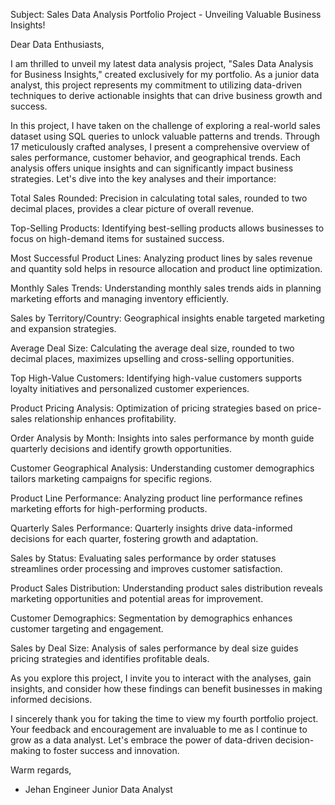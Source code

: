 
Subject: Sales Data Analysis Portfolio Project - Unveiling Valuable Business Insights!

Dear Data Enthusiasts,

I am thrilled to unveil my latest data analysis project, "Sales Data Analysis for Business Insights," created exclusively for my portfolio. As a junior data analyst, this project represents my commitment to utilizing data-driven techniques to derive actionable insights that can drive business growth and success.

In this project, I have taken on the challenge of exploring a real-world sales dataset using SQL queries to unlock valuable patterns and trends. Through 17 meticulously crafted analyses, I present a comprehensive overview of sales performance, customer behavior, and geographical trends. Each analysis offers unique insights and can significantly impact business strategies. Let's dive into the key analyses and their importance:

Total Sales Rounded: Precision in calculating total sales, rounded to two decimal places, provides a clear picture of overall revenue.

Top-Selling Products: Identifying best-selling products allows businesses to focus on high-demand items for sustained success.

Most Successful Product Lines: Analyzing product lines by sales revenue and quantity sold helps in resource allocation and product line optimization.

Monthly Sales Trends: Understanding monthly sales trends aids in planning marketing efforts and managing inventory efficiently.

Sales by Territory/Country: Geographical insights enable targeted marketing and expansion strategies.

Average Deal Size: Calculating the average deal size, rounded to two decimal places, maximizes upselling and cross-selling opportunities.

Top High-Value Customers: Identifying high-value customers supports loyalty initiatives and personalized customer experiences.

Product Pricing Analysis: Optimization of pricing strategies based on price-sales relationship enhances profitability.

Order Analysis by Month: Insights into sales performance by month guide quarterly decisions and identify growth opportunities.

Customer Geographical Analysis: Understanding customer demographics tailors marketing campaigns for specific regions.

Product Line Performance: Analyzing product line performance refines marketing efforts for high-performing products.

Quarterly Sales Performance: Quarterly insights drive data-informed decisions for each quarter, fostering growth and adaptation.

Sales by Status: Evaluating sales performance by order statuses streamlines order processing and improves customer satisfaction.

Product Sales Distribution: Understanding product sales distribution reveals marketing opportunities and potential areas for improvement.

Customer Demographics: Segmentation by demographics enhances customer targeting and engagement.

Sales by Deal Size: Analysis of sales performance by deal size guides pricing strategies and identifies profitable deals.

As you explore this project, I invite you to interact with the analyses, gain insights, and consider how these findings can benefit businesses in making informed decisions.

I sincerely thank you for taking the time to view my fourth portfolio project. Your feedback and encouragement are invaluable to me as I continue to grow as a data analyst. Let's embrace the power of data-driven decision-making to foster success and innovation.

Warm regards,

- Jehan Engineer
Junior Data Analyst

